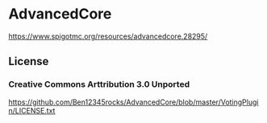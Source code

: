# AdvancedCore
https://www.spigotmc.org/resources/advancedcore.28295/

## License
### Creative Commons Arttribution 3.0 Unported
https://github.com/Ben12345rocks/AdvancedCore/blob/master/VotingPlugin/LICENSE.txt
